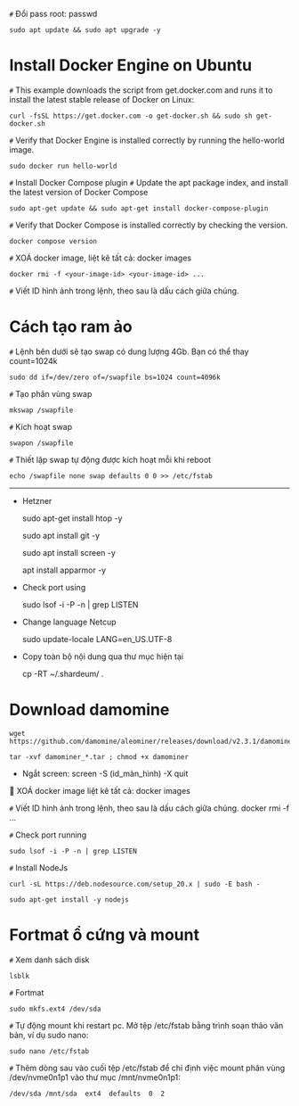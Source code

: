 `#` Đổi pass root: passwd

	sudo apt update && sudo apt upgrade -y
 
# Install Docker Engine on Ubuntu
	
`#` This example downloads the script from get.docker.com and runs it to install the latest stable release of Docker on Linux:

 	curl -fsSL https://get.docker.com -o get-docker.sh && sudo sh get-docker.sh

`#` Verify that Docker Engine is installed correctly by running the hello-world image.
	
	sudo docker run hello-world

`#` Install Docker Compose plugin
`#` Update the apt package index, and install the latest version of Docker Compose
 
 	sudo apt-get update && sudo apt-get install docker-compose-plugin
 
`#` Verify that Docker Compose is installed correctly by checking the version.

 	docker compose version

`#`	XOÁ docker image, liệt kê tất cả: docker images 

	docker rmi -f <your-image-id> <your-image-id> ...
 
`#` Viết ID hình ảnh trong lệnh, theo sau là dấu cách giữa chúng.

# Cách tạo ram ảo
`#` Lệnh bên dưới sẽ tạo swap có dung lượng 4Gb. Bạn có thể thay count=1024k

	sudo dd if=/dev/zero of=/swapfile bs=1024 count=4096k

`#` Tạo phân vùng swap

	mkswap /swapfile

`#` Kích hoạt swap

	swapon /swapfile

`#` Thiết lập swap tự động được kích hoạt mỗi khi reboot
	
	echo /swapfile none swap defaults 0 0 >> /etc/fstab

 --------------------------------------------------------------
- Hetzner

	sudo apt-get install htop -y
	
	sudo apt install git -y
	
	sudo apt install screen -y
	
	apt install apparmor -y

- Check port using

	sudo lsof -i -P -n | grep LISTEN
	
- Change language Netcup

	sudo update-locale LANG=en_US.UTF-8
	
- Copy toàn bộ nội dung qua thư mục hiện tại

	cp -RT ~/.shardeum/ .
	
# Download damomine

	wget https://github.com/damomine/aleominer/releases/download/v2.3.1/damominer_linux_v2.3.1.tar

	tar -xvf damominer_*.tar ; chmod +x damominer
	
- Ngắt screen: screen -S (id_màn_hình) -X quit

	XOÁ docker image
	liệt kê tất cả: docker images 

`#` Viết ID hình ảnh trong lệnh, theo sau là dấu cách giữa chúng.
	docker rmi -f <your-image-id> <your-image-id> ...
	
`#` Check port running

	sudo lsof -i -P -n | grep LISTEN

`#` Install NodeJs
    
    curl -sL https://deb.nodesource.com/setup_20.x | sudo -E bash -

    sudo apt-get install -y nodejs

# Fortmat ổ cứng và mount
`#` Xem danh sách disk

	lsblk
`#` Fortmat 

	sudo mkfs.ext4 /dev/sda

`#` Tự động mount khi restart pc. Mở tệp /etc/fstab bằng trình soạn thảo văn bản, ví dụ sudo nano:

	sudo nano /etc/fstab

`#` Thêm dòng sau vào cuối tệp /etc/fstab để chỉ định việc mount phân vùng /dev/nvme0n1p1 vào thư mục /mnt/nvme0n1p1:

	/dev/sda /mnt/sda  ext4  defaults  0  2



